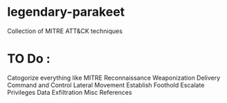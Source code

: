# legendary-parakeet
Collection of MITRE ATT&amp;CK techniques 
# TO Do : 

Catogorize everything like MITRE 
Reconnaissance
Weaponization
Delivery
Command and Control
Lateral Movement
Establish Foothold
Escalate Privileges
Data Exfiltration
Misc
References
